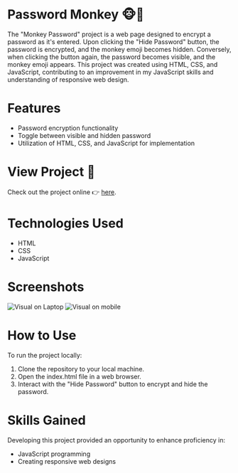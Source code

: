 # Password Monkey 🐵🙈

The "Monkey Password" project is a web page designed to encrypt a password as it's entered. Upon clicking the "Hide Password" button, the password is encrypted, and the monkey emoji becomes hidden. Conversely, when clicking the button again, the password becomes visible, and the monkey emoji appears. This project was created using HTML, CSS, and JavaScript, contributing to an improvement in my JavaScript skills and understanding of responsive web design.

# Features
- Password encryption functionality
- Toggle between visible and hidden password
- Utilization of HTML, CSS, and JavaScript for implementation

# View Project 👀
Check out the project online 👉 [here](https://yd-savvydev.github.io/Password-Monkey/).

# Technologies Used
- HTML
- CSS
- JavaScript

# Screenshots
![Visual on Laptop](https://github.com/YD-SavvyDev/Monkey-Password/blob/main/Screenshots/visual-monkey-psw-laptop.png?raw=true)
![Visual on mobile](https://github.com/YD-SavvyDev/Monkey-Password/blob/main/Screenshots/visual-monkey-psw-iphone.png?raw=true)

# How to Use
To run the project locally:

1. Clone the repository to your local machine.
2. Open the index.html file in a web browser.
3. Interact with the "Hide Password" button to encrypt and hide the password.

# Skills Gained
Developing this project provided an opportunity to enhance proficiency in:

- JavaScript programming
- Creating responsive web designs
